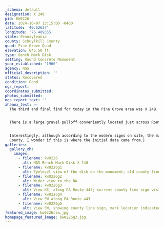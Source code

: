 ```yaml
---
_schema: default
designation: X 248
pid: KW0226
date: 2024-10-07 13:15:00 -0400
latitude: '40.52637'
longitude: '76.489355'
state: Pennsylvania
county: Schuylkill County
quad: Pine Grove Quad
elevation: 645.50 ft.
type: Bench Mark Disk
setting: Round Concrete Monument
year_established: '1960'
agency: NGS
official_description: ''
status: Recovered
condition: Good
ngs_report:
coordinates_submitted:
photos_submitted:
ngs_report_text: ''
zhanna_text: >-
  The third and final find for today in the Pine Grove area was X 248, a mark I'd been interested in since I noticed it last week and saw that it was on the county line between Schuylkill and Lebanon Counties. 


  There is a large gravel pulloff conveniently located just across Route 443 from the mark, so I parked there and crossed the road to make the recovery. The round concrete monument is easily visible from a distance (I had even seen it on Google Street View) and the disk set on top is in very good condition, as is the monument itself.  This is a pretty, peaceful area at the edge of a large field bordered by a mountain ridge, and despite occasional traffic flying by, I enjoyed my time here.
  

  Interestingly, although according to the modern signs on site, the mark is clearly in Lebanon County, the NGS datasheet lists it in Schuylkill County, so I've done so here as well. I may contact NGS to see whether the county can be changed. I think I may have done something similar in the past. (There is what appears to be an old, faded county line sign also on site that, if it's placed correctly, would indicate that the mark is in Schuylkill 
  County. I wonder if this is where the initial data came from.)
galleries:
  gallery_zh:
    images:
      - filename: kw0226
        alt: NGS Bench Mark Disk X 248
      - filename: kw0226g1
        alt: Eyelevel view of the disk on the monument; old county line sign to left
      - filename: kw0226g2
        alt: Wider view to the NW
      - filename: kw0226g3
        alt: View NE, along PA Route 443; current county line sign visible                    
      - filename: kw0226g4
        alt: View SW along PA Route 443            
      - filename: kw0226g5
        alt: View SW, showing county line sign, mark location indicated                           
featured_image: kw0226csm.jpg
homepage_featured_image: kw0226g3.jpg
---
```

